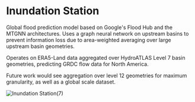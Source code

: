 # Inundation Station

Global flood prediction model based on Google's Flood Hub and the MTGNN architectures. Uses a graph neural network on upstream basins to prevent information loss due to area-weighted averaging over large upstream basin geometries. 

Operates on ERA5-Land data aggregated over HydroATLAS Level 7 basin geometries, predicting GRDC flow data for North America.

Future work would see aggregation over level 12 geometries for maximum granularity, as well as a global scale dataset.

![Inundation Station(7)](https://github.com/user-attachments/assets/6d46f2fa-cc06-456b-a0f9-baa51e5e9712)




